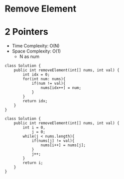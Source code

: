 # Remove Element
# 2 Pointers
* Time Complexity: O(N)
* Space Complexity: O(1)
	* N as num
```
class Solution {
    public int removeElement(int[] nums, int val) {
        int idx = 0;
        for(int num: nums){
            if(num != val){
                nums[idx++] = num;
            }
        }
        return idx;
    }
}
```
```
class Solution {
    public int removeElement(int[] nums, int val) {
        int i = 0,
            j = 0;
        while(j < nums.length){
            if(nums[j] != val){
                nums[i++] = nums[j]; 
            }
            j++;
        }
        return i;
    }
}
```